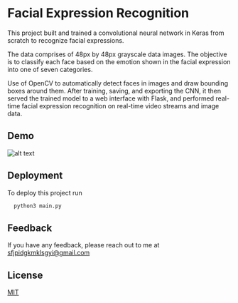 
# Facial Expression Recognition

This project built and trained a convolutional neural network in Keras from scratch to recognize facial expressions. 

The data comprises of 48px by 48px grayscale data images. The objective is to classify each face based on the emotion shown in the facial expression into one of seven categories. 

Use of OpenCV to automatically detect faces in images and draw bounding boxes around them. After training, saving, and exporting the CNN, it then served the trained model to a web interface with Flask, and performed real-time facial expression recognition on real-time video streams and image data.


## Demo

![alt text](https://github.com/XiaoSanchez/Facial_Expression_Recognition/blob/main/demo.gif?raw=true)

## Deployment

To deploy this project run

```bash
  python3 main.py
```


## Feedback

If you have any feedback, please reach out to me at sfjpidgkmklsgyi@gmail.com


## License

[MIT](https://choosealicense.com/licenses/mit/)

